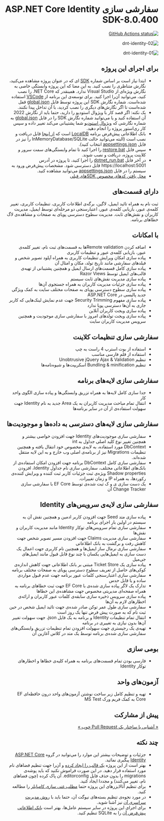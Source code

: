 ﻿<div dir="rtl">

# سفارشی سازی ASP.NET Core Identity SDK-8.0.400

<p>
  <a href="https://github.com/VahidN/DNTIdentity">
     <img alt="GitHub Actions status" src="https://github.com/VahidN/DNTIdentity/workflows/.NET%20Core%20Build/badge.svg">
  </a>
</p>

![dnt-identity-02](/src/ASPNETCoreIdentitySample/wwwroot/images/dnti02.png)

![dnt-identity-01](/src/ASPNETCoreIdentitySample/wwwroot/images/dnti01.png)

## برای اجرای این پروژه

- ابتدا نیاز است بر اساس شماره [SDK](https://dotnet.microsoft.com/download) ای که در عنوان پروژه مشاهده می‌کنید، نگارش متناظری را نصب کنید. به این معنا که این پروژه وابستگی خاصی به نگارش ویژه‌ای از Visual Studio ندارد. همینقدر که NET Core. را نصب کنید، می‌توانید آن‌را اجرا کنید. برای توسعه‌ی این برنامه از [VSCode](https://www.dntips.ir/learningpaths/details/60) استفاده شده‌است. شماره نگارش SDK این پروژه توسط فایل [global.json‌](https://github.com/VahidN/DNTIdentity/blob/master/global.json#L3) قفل شده‌است تا اگر نگارش‌های دیگری را نصب کردید، با آن تداخل پیدا نکنند.
- یک نکته: اگر قصد کار با ویژوال استودیو را دارید، حتما باید از نگارش 2022 آن استفاده کنید و یا می‌توانید شماره نگارش SDK را در فایل [global.json‌](https://github.com/VahidN/DNTIdentity/blob/master/global.json#L3) به شماره نگارشی که [ویژوال استودیو](https://learn.microsoft.com/en-us/dotnet/core/porting/versioning-sdk-msbuild-vs) شما پشتیبانی می‌کند تغییر داده و سپس کار ری‌استور پروژه را انجام دهید.
- بانک اطلاعاتی پیش‌فرض برنامه [LocalDB](https://www.dntips.ir/post/2409) است که [از اینجا](https://download.microsoft.com/download/E/F/2/EF23C21D-7860-4F05-88CE-39AA114B014B/SqlLocalDB.msi) قابل دریافت و نصب است (البته می‌توانید حالت InMemoryDatabase/SQLite را نیز در فایل [appsettings.json](https://github.com/VahidN/DNTIdentity/blob/master/src/ASPNETCoreIdentitySample/appsettings.json#L47) انتخاب کنید).
- سپس فایل [restore.bat](https://github.com/VahidN/DNTIdentity/blob/master/src/ASPNETCoreIdentitySample/_0-restore.bat) را اجرا کنید تا تمام وابستگی‌های سمت سرور و کلاینت پروژه، دریافت و نصب شوند.
- در آخر فایل [dotnet_run.bat](https://github.com/VahidN/DNTIdentity/blob/master/src/ASPNETCoreIdentitySample/_1-dotnet_run.bat) را اجرا کنید، تا پروژه در آدرس https://localhost:5001 قابل دسترسی شود. مشخصات پیش‌فرض ورود به سیستم را در فایل [appsettings.json](https://github.com/VahidN/DNTIdentity/blob/master/src/ASPNETCoreIdentitySample/appsettings.json) می‌توانید مشاهده کنید.
- [محل یافتن کدهای مخصوص SDKهاى قبلى](https://github.com/VahidN/DNTIdentity/tags)

## دارای قسمت‌های

ثبت نام به همراه تائید ایمیل، لاگین، برگه‌ی اطلاعات کاربری، تنظیمات کاربری، تغییر کلمه‌ی عبور، بازیابی کلمه‌ی عبور، اعتبارسنجی دو مرحله‌ای توسط ایمیل، مدیریت کاربران و نقش‌های ثابت. مدیریت سطوح دسترسی پویای به صفحات و مشاهده‌ی لاگ خطاهای برنامه.

## با امکانات

- اضافه کردن Remote validationها به قسمت‌های ثبت نام، تغییر کلمه‌ی عبور، بازیابی کلمه‌ی عبور و تنظیمات کاربری
- پیاده سازی امکان ویرایش تنظیمات کاربری به همراه آپلود تصویر شخص و فیلدهای سفارشی مانند تاریخ تولد، مکان و امثال آن
- پیاده سازی کامل قسمت‌های ارسال ایمیل و همچنین پشتیبانی از تهیه‌ی قالب‌های ایمیل توسط Razor Views
- پیاده سازی مدیریت نقش‌های ثابت سیستم
- پیاده سازی جزئیات مدیریت کاربران به همراه جستجوی آن‌ها
- پیاده سازی سطوح دسترسی پویای به صفحات مختلف سایت به کمک ویژگی جدید پالیسی در ASP.NET Core
- پیاده سازی مفهوم Security Trimming جهت عدم نمایش لینک‌هایی که کاربر جاری به آن‌ها دسترسی پویا ندارد
- پیاده سازی ویجت کاربران آنلاین
- پیاده سازی ویجت تولدهای امروز با سفارشی سازی موجودیت و همچنین سرویس مدیریت کاربران سایت

## سفارشی سازی تنظیمات کلاینت

- استفاده از بوت استرپ 4 راست به چپ
- استفاده از قلم فارسی مناسب
- تنظیم Unobtrusive jQuery Ajax & Validation
- تنظیم Bundling & minification اسکریپت‌ها و شیوه‌نامه‌ها

## سفارشی سازی لایه‌های برنامه

- جدا سازی کامل لایه‌ها به همراه تزریق وابستگی‌ها و پیاده سازی الگوی واحد کار
- انتقال تمام مباحث مدیریت کاربران به یک Area جدید به نام Identity جهت سهولت استفاده‌ی از آن در سایر برنامه‌ها

## سفارشی سازی لایه‌ها‌ی دسترسی به داده‌ها و موجودیت‌ها

- سفارشی سازی موجودیت‌های Identity جهت افزودن خواصی بیشتر و همچنین تغییر نوع کلید اصلی جداول به int
- DbContext مورد استفاده، به لایه‌ی مخصوص خود انتقال یافته و همچنین تنظیمات Migrations نیز از برنامه‌ی اصلی وب خارج و به این لایه منتقل شده‌اند.
- سفارشی سازی کامل DbContext برنامه جهت افزودن امکان استفاده‌ی از بانک‌های اطلاعاتی مختلف، سفارشی سازی نام جداول Identity، افزودن Shadow properties ویژه‌ی ثبت جزئیات کاربر ثبت کننده و ویرایش کننده‌ی رکوردها، به همراه IP‌ و زمان تغییرات.
- یک دست سازی ی و ک ثبت شده‌ی توسط EF Core با سفارشی سازی Change Tracker آن

## سفارشی سازی لایه‌ی سرویس‌های Identity

- پیاده سازی متد Seed جهت افزودن کاربر ادمین و همچنین نقش آن به سیستم در اولین بار اجرای برنامه
- سفارشی سازی تمام سرویس‌های توکار Identity مانند مدیریت کاربران و نقش‌ها
- سفارشی سازی مدیریت Claims جهت افزودن مسیر تصویر شخص جهت کاهش رفت و برگشت به بانک اطلاعاتی
- سفارشی سازی نرمال ساز ایمیل‌ها و همچنین نام کاربری جهت اعمال یک دست سازی به ایمیل‌هایی یکسان با چند نوع قابل قبول مانند ایمیل‌های جی‌میل
- پیاده سازی یک Ticket Store مبتنی بر بانک اطلاعاتی جهت کاهش اندازه‌ی کوکی‌های حاصل از تعریف سطوح دسترسی پویای به صفحات مختلف برنامه
- سفارشی سازی اعتبارسنجی کلمات عبور برنامه جهت عدم قبول مواردی ساده و یا قابل حدس
- تدارک یک لاگر پیاده سازی شده‌ی با EF Core جهت ثبت خطاهای برنامه به همراه صفحه‌ای مدیریتی مخصوص جهت مشاهده‌ی این خطاها
- پیاده سازی سرویس ذخیره سازی سابقه‌ی کلمات عبور کاربران و ارائه‌ی اخطارهای لازم به آن‌ها
- سفارشی سازی طول عمر توکن صادر شده‌ی جهت تائید ایمیل شخص در حین ثبت نام که به صورت پیش فرض تنها یک روز است
- انتقال تمام تنظیمات Identity و برنامه به یک فایل json، جهت سهولت تغییر آن‌ها بدون نیازی به تغییری در برنامه
- تهیه‌ی یک رجیستری جهت سهولت افزودن تمام تنظیمات تزریق وابستگی‌های سفارشی سازی شده‌ی برنامه توسط یک متد در کلاس آغازین آن

## بومی سازی

- فارسی بودن تمام قسمت‌های برنامه به همراه کلیه‌ی خطاها و اخطارهای توکار Identity

## آزمون‌های واحد

- تهیه و تنظیم کامل زیر ساخت نوشتن آزمون‌های واحد درون حافظه‌ای EF Core به کمک فریم ورک MS Test

## پیش از مشارکت

[« آشنایی با ساختار یک Pull Request خوب »](http://www.dntips.ir/post/2033)

## چند نکته

- جزئیات و توضیحات بیشتر این موارد را می‌توانید در گروه [ASP.NET Core Identity](http://www.dntips.ir/search/label/asp.net%20core%20identity) پیگیری نمائید.
- بهتر است از این پروژه [یک قالب را ایجاد کرده](https://www.dntips.ir/post/2724) و آن‌را جهت تنظیم فضاهای نام مورد استفاده قرار دهید. در این صورت فراموش نکنید که باید پوشه‌ی migrations را بدون حذف فایل editorconfig. آن پاک کرده (چون فضاهای نام، تغییر می‌کنند) و مجددا ایجاد کنید.
- برای تنظیم آنالایزرهای این پروژه حتما [مطلب غنی سازی کامپایلر](https://www.dntips.ir/post/3276) را مطالعه کنید.
- در مورد نحوه‌ی تنظیم بسته‌های نیوگت آن، حتما باید با [روش مدیریت سراسری آن](https://www.dntips.ir/post/3241) نیز آشنا شوید.
- برای اجرای این پروژه در سایر سیستم عامل‌ها، بهتر است [بانک اطلاعاتی پیش‌فرض آن](https://github.com/VahidN/DNTIdentity/blob/master/src/ASPNETCoreIdentitySample/appsettings.json#L71) را به SQLite تنظیم کنید.
